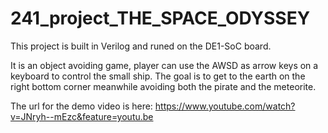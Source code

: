 # 241_project_THE_SPACE_ODYSSEY

This project is built in Verilog and runed on the DE1-SoC board.

It is an object avoiding game, player can use the AWSD as arrow keys on a keyboard to control the small ship. 
The goal is to get to the earth on the right bottom corner meanwhile avoiding both the pirate and the meteorite. 

The url for the demo video is here: 
https://www.youtube.com/watch?v=JNryh--mEzc&feature=youtu.be


